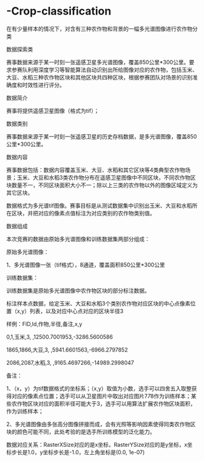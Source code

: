 # -Crop-classification
在有少量样本的情况下，对含有三种农作物和背景的一幅多光谱图像进行农作物分类


数据探索类

赛事数据来源于某一时刻一张遥感卫星多光谱图像，覆盖850公里*300公里。要求参赛队利用深度学习等智能算法自动识别出所给图像对应的农作物，包括玉米、大豆、水稻三种农作物区块和其他区块共四种区块，根据参赛团队对场景的识别准确度和时效性进行评分。



数据简介

赛事将提供遥感卫星图像（格式为tif）； 



数据类别

赛事数据来源于某一时刻一张遥感卫星的历史存档数据，是多光谱图像，覆盖850公里*300公里。

 

数据内容

赛事数据包括：数据内容覆盖玉米、大豆、水稻和其它区块等4类典型农作物场景；玉米、大豆和水稻3类农作物分布在遥感卫星图像中不同区块，不同农作物区块数量不一，不同区块面积大小不一；除以上三类的农作物以外的图像区域定义为其它区块。

数据格式为多光谱tif图像。赛事目标是从测试数据集中识别出玉米、大豆和水稻所在区块，并把对应的像素点值标注为对应类别的农作物类别值。




数据组成

本次竞赛的数据由原始多光谱图像和训练数据集两部分组成：



原始多光谱图像：

1、多光谱图像一张（tif格式），8通道，覆盖面积850公里*300公里



训练数据集：

训练数据集是原始多光谱图像中农作物区块的部分标注数据。

标注样本点数据，给定玉米、大豆和水稻3个类别农作物对应区块的中心点像素位置（x,y）列表，以及对应中心点对应的区块半径3

样例：FID,Id,作物,半径,备注,x,y

0,1,玉米,3, ,12500.7001953,-3286.5600586

1865,1866,大豆,3, ,5941.6601563,-6966.2797852

2086,2087,水稻,3, ,9165.4697266,-14989.2998047



备注：

1、（x，y）为tif数据格式的坐标系；（x,y）取值为小数，选手可以四舍五入取整获得对应的像素点位置；选手可以从卫星图片中取出对应图片7*7*8作为训练样本；某些农作物区块对应的面积半径可能大于3，选手可以用算法扩展农作物区块面积，作为训练样本；

2、多光谱图像由多张高分图像拼接而成，会有光照等影响因素使得同类农作物区块的颜色可能不同，此处考验的是选手所训练模型的泛化能力。

数据对应关系：RasterXSize对应的是x坐标，RasterYSize对应的是y坐标，x坐标步长是1.0，y坐标步长是-1.0，左上角坐标是(0.0, 1e-07)
